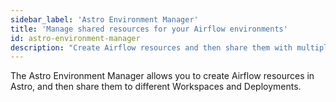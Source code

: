 ```yaml
---
sidebar_label: 'Astro Environment Manager'
title: 'Manage shared resources for your Airflow environments'
id: astro-environment-manager
description: "Create Airflow resources and then share them with multiple Deployments using the Astro Environment Manager."
---
```


The Astro Environment Manager allows you to create Airflow resources in Astro, and then share them to different Workspaces and Deployments.

